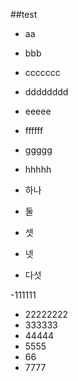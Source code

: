 ##test

- aa

- bbb
- ccccccc
- dddddddd
- eeeee
- ffffff
- ggggg
- hhhhh

- 하나
- 둘

- 셋

- 넷
- 다섯 


-111111
- 22222222
- 333333
- 44444
- 5555
- 66
- 7777